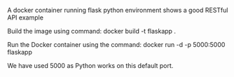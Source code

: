 A docker container running flask python environment shows a good RESTful API example

Build the image using command: docker build -t flaskapp .

Run the Docker container using the command: docker run -d -p 5000:5000 flaskapp

We have used 5000 as Python works on this default port.
